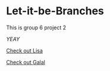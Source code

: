# Let-it-be-Branches

This is group 6 project 2

_YEAY_

[Check out Lisa](./Lisa.md)

[Check out Galal](./Galal.md)
